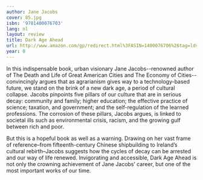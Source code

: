```yaml
---
author: Jane Jacobs
cover: 85.jpg
isbn: '9781400076703'
lang: nl
layout: review
title: Dark Age Ahead
url: http://www.amazon.com/gp/redirect.html%3FASIN=1400076706%26tag=ldvd-20%26lcode=xm2%26cID=2025%26ccmID=165953%26location=/o/ASIN/1400076706%253FSubscriptionId=0VMG0VFGBMRWVRA58R02
year: 0
---
```

In this indispensable book, urban visionary Jane Jacobs--renowned author of The Death and Life of Great American Cities and The Economy of Cities--convincingly argues that as agrarianism gives way to a technology-based future, we stand on the brink of a new dark age, a period of cultural collapse. Jacobs pinpoints five pillars of our culture that are in serious decay: community and family; higher education; the effective practice of science; taxation, and government; and the self-regulation of the learned professions. The corrosion of these pillars, Jacobs argues, is linked to societal ills such as environmental crisis, racism, and the growing gulf between rich and poor. 

But this is a hopeful book as well as a warning. Drawing on her vast frame of reference–from fifteenth-century Chinese shipbuilding to Ireland’s cultural rebirth–Jacobs suggests how the cycles of decay can be arrested and our way of life renewed. Invigorating and accessible, Dark Age Ahead is not only the crowning achievement of Jane Jacobs’ career, but one of the most important works of our time.
